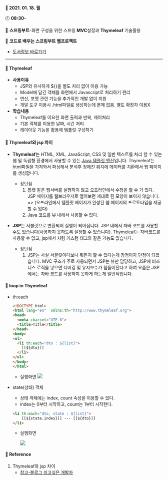 **:date: 2021. 01. 18. 월**

:clock8: **08:30-**

:bookmark_tabs: **스프링부트**-화면 구성을 위한 스프링 **MVC**설정과 **Thymeleaf** 기술활용

:green_book: **코드로 배우는 스프링부트 웹프로젝트**

* [도서정보 바로가기](http://www.kyobobook.co.kr/product/detailViewKor.laf?ejkGb=KOR&mallGb=KOR&barcode=9791189184070&orderClick=LEA&Kc=)

---



####  :tulip: Thymeleaf 

* **사용이유**
  * JSP와 유사하게 ${}을 별도 처리 없이 이용 가능
  * Model에 담긴 객체를 화면에서 Javascript로 처리하기 편리
  * 연산, 포맷 관련 기능을 추가적인 개발 없이 지원
  * 개발 도구 이용시 .html파일로 생성하는데 문제 없음. 별도 확장자 이용X
* **학습내용**
  * Thymeleaf를 이요한 화면 출력과 반복, 제어처리
  * 기본 객체를 이용한 날짜, 시간 처리
  * 레이아웃 기능을 활용해 템플릿 구성하기



####  :tulip: Thymeleaf와 jsp 차이

* **Thymeleaf**는 HTML, XML, JavaScript, CSS 및 일반 텍스트를 처리 할 수 있는 웹 및 독립형 환경에서 사용할 수 있는 <u>Java 템플릿 엔진</u>입니다. Thymeleaf는 html파일을 가져와서 파싱해서 분석후 정해진 위치에 데이터를 치환해서 웹 페이지를 생성합니다.
  * 장단점
    1. 톰캣 같은 웹서버를 실행하지 않고 오프라인에서 수정을 할 수 가 있다. JSP 페이지를 웹브라우저로 열어보면 제대로 된 모양이 보이지 않습니다. => (오프라인에서 템플릿 페이지가 완성된 웹 페이지의 프로토타입을 제공할 수 있다) 
    2. Java 코드를 뷰 내에서 사용할 수 없다.



* **JSP**는 서블릿으로 변환되어 실행이 되어집니다. JSP 내에서 자바 코드를 사용할 수도 있습니다(사용하지 못하도록 설정할 수 있습니다). Thymeleaf는 자바코드를 사용할 수 없고, jsp에서 처럼 커스텀 태그와 같은 기능도 없습니다.
  * 장단점
    1. JSP는 사실 서블릿이다보니 뭐든지 할 수 있다는게 장점이자 단점이 되겠습니다. MVC 구조가 주로 사용되면서 JSP는 뷰만 담당하고, JSP에 비즈니스 로직을 넣으면 디버깅 및 유지보수가 힘들어진다고 하여 요즘은 JSP에서는 자바 코드를 사용하지 못하게 하는게 일반적입니다.



####  :tulip: loop in Thymeleaf

* th:each

  ```html
  <!DOCTYPE html>
  <html lang="en"  xmlns:th="http://www.thymeleaf.org">
  <head>
    <meta charset="UTF-8">
    <title>Title</title>
  </head>
  <body>
  <ul>
    <li th:each="dto : ${list}">
      [[${dto}]]
    </li>
  </ul>
  </body>
  </html>
  ```

  * 실행화면
    ![](C:\Users\ADMIN\IdeaProjects\TIL21\SpringBoot\docs\img\0118실습1_loopinThymeleaf.PNG)

* state(상태) 객체

  * 상태 객체에는 index, count 속성을 이용할 수 있다.
  * index는 0부터 시작하고, count는 1부터 시작한다. 

  ```html
  <li th:each="dto, state : ${list}">
      [[${state.index}]] --- [[${dto}]]
  </li>
  ```

  * 실행화면

    ![](C:\Users\ADMIN\IdeaProjects\TIL21\SpringBoot\docs\img\0118실습1_loopinThymeleaf2_state.PNG)





####  :tulip: Reference 

1. Thymeleaf와 jsp 차이 
   * [참고-블로그 쉬고싶은 개발자](https://offbyone.tistory.com/410)

